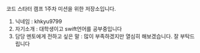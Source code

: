코드 스타터 캠프 1주차 미션을 위한 저장소입니다.
1. 닉네임 : khkyu9799
2. 자기소개 : 대학생이고 swift언어를 공부중입니다
3. 담당 멘토에게 전하고 싶은 말 : 많이 부족하겠지만 열심히 해보겠습니다. 잘 부탁드립니다

